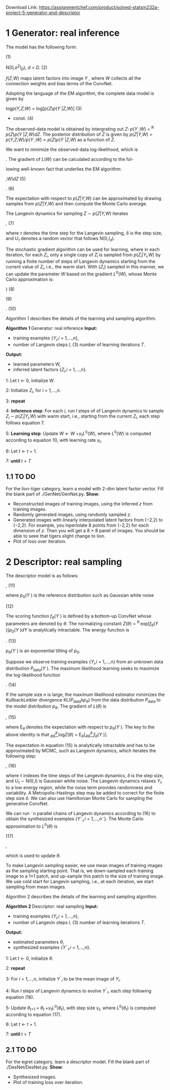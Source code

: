 Download Link: https://assignmentchef.com/product/solved-statsm232a-project-5-generator-and-descriptor
<br>



<h1>1           Generator: real inference</h1>

The model has the following form:

(1)

N(0<em>,σ</em><sup>2</sup><em>I<sub>D</sub></em>)<em>, d &lt; D.                                                   </em>(2)

<em>f</em>(<em>Z</em>;<em>W</em>) maps latent factors into image <em>Y </em>, where <em>W </em>collects all the connection weights and bias terms of the ConvNet.

Adopting the language of the EM algorithm, the complete data model is given by

log<em>p</em>(<em>Y,Z</em>;<em>W</em>) = log[<em>p</em>(<em>Z</em>)<em>p</em>(<em>Y </em>|<em>Z,W</em>)]                                                                           (3)

+ const<em>.                          </em>(4)

The observed-data model is obtained by intergrating out <em>Z</em>: <em>p</em>(<em>Y </em>;<em>W</em>) = <sup>R </sup><em>p</em>(<em>Z</em>)<em>p</em>(<em>Y </em>|<em>Z,W</em>)<em>dZ</em>. The posterior distribution of <em>Z </em>is given by <em>p</em>(<em>Z</em>|<em>Y,W</em>) = <em>p</em>(<em>Y,Z</em>;<em>W</em>)<em>/p</em>(<em>Y </em>;<em>W</em>) ∝ <em>p</em>(<em>Z</em>)<em>p</em>(<em>Y </em>|<em>Z,W</em>) as a function of <em>Z</em>.

We want to minimize the observed-data log-likelihood, which is

. The gradient of <em>L</em>(<em>W</em>) can be calculated according to the fol-

lowing well-known fact that underlies the EM algorithm:

;<em>W</em>)<em>dZ                                    </em>(5)

<em>.                                   </em>(6)

The expectation with respect to <em>p</em>(<em>Z</em>|<em>Y,W</em>) can be approximated by drawing samples from <em>p</em>(<em>Z</em>|<em>Y,W</em>) and then compute the Monte Carlo average.

The Langevin dynamics for sampling <em>Z </em>∼ <em>p</em>(<em>Z</em>|<em>Y,W</em>) iterates

<em>,                          </em>(7)

where <em>τ </em>denotes the time step for the Langevin sampling, <em>δ </em>is the step size, and <em>U<sub>τ </sub></em>denotes a random vector that follows N(0<em>,I<sub>d</sub></em>).

The stochastic gradient algorithm can be used for learning, where in each iteration, for each <em>Z<sub>i</sub></em>, only a single copy of <em>Z<sub>i </sub></em>is sampled from <em>p</em>(<em>Z<sub>i</sub></em>|<em>Y<sub>i</sub>,W</em>) by running a finite number of steps of Langevin dynamics starting from the current value of <em>Z<sub>i</sub></em>, i.e., the warm start. With {<em>Z<sub>i</sub></em>} sampled in this manner, we can update the parameter <em>W </em>based on the gradient <em>L</em><sup>0</sup>(<em>W</em>), whose Monte Carlo approximation is:

)                                                                (8)

(9)

<em>.                                    </em>(10)

Algorithm 1 describes the details of the learning and sampling algorithm.

<strong>Algorithm 1 </strong>Generator: real inference <strong>Input:</strong>

<ul>

 <li>training examples {<em>Y<sub>i</sub>,i </em>= 1<em>,…,n</em>},</li>

 <li>number of Langevin steps <em>l</em>, (3) number of learning iterations <em>T</em>.</li>

</ul>

<strong>Output:</strong>

<ul>

 <li>learned parameters W,</li>

 <li>inferred latent factors {<em>Z<sub>i</sub>,i </em>= 1<em>,…,n</em>}.</li>

</ul>

1: Let <em>t </em>← 0, initialize W.

2: Initialize <em>Z<sub>i</sub></em>, for <em>i </em>= 1<em>,…,n</em>.

3: <strong>repeat</strong>

4: <strong>Inference step</strong>: For each <em>i</em>, run <em>l </em>steps of of Langevin dynamics to sample <em>Z<sub>i </sub></em>∼ <em>p</em>(<em>Z<sub>i</sub></em>|<em>Y<sub>i</sub>,W</em>) with warm start, i.e., starting from the current <em>Z<sub>i</sub></em>, each step follows equation 7.

5: <strong>Learning step</strong>: Update <em>W </em>← <em>W </em>+<em>γ<sub>t</sub>L</em><sup>0</sup>(<em>W</em>), where <em>L</em><sup>0</sup>(<em>W</em>) is computed according to equation 10, with learning rate <em>γ<sub>t</sub></em>.

6:            Let <em>t </em>← <em>t </em>+ 1.

7: <strong>until </strong><em>t </em>= <em>T</em>

<h2>1.1         TO DO</h2>

For the lion-tiger category, learn a model with 2-dim latent factor vector. Fill the blank part of ./GenNet/GenNet.py. <strong>Show</strong>:

<ul>

 <li>Reconstructed images of training images, using the inferred <em>z </em>from training images.</li>

 <li>Randomly generated images, using randomly sampled <em>z</em>.</li>

 <li>Generated images with linearly interpolated latent factors from (−2<em>,</em>2) to (−2<em>,</em>2). For example, you inperlolate 8 points from (−2<em>,</em>2) for each dimension of <em>z</em>. Then you will get a 8 × 8 panel of images. You should be able to seee that tigers slight change to lion.</li>

 <li>Plot of loss over iteration.</li>

</ul>

<h1>2           Descriptor: real sampling</h1>

The descriptor model is as follows:

<em>,                                                       </em>(11)

where <em>p</em><sub>0</sub>(<em>Y </em>) is the reference distribution such as Gaussian white noise

(12)

The scoring function <em>f<sub>θ</sub></em>(<em>Y </em>) is defined by a bottom-up ConvNet whose parameters are denoted by <em>θ</em>. The normalizing constant <em>Z</em>(<em>θ</em>) = <sup>R </sup>exp[<em>f<sub>θ</sub></em>(<em>Y </em>)]<em>p</em><sub>0</sub>(<em>Y </em>)<em>dY </em>is analytically intractable. The energy function is

<em>.                                                            </em>(13)

<em>p<sub>θ</sub></em>(<em>Y </em>) is an exponential tilting of <em>p</em><sub>0</sub>.

Suppose we observe training examples {<em>Y<sub>i</sub>,i </em>= 1<em>,…,n</em>} from an unknown data distribution <em>P</em><sub>data</sub>(<em>Y </em>). The maximum likelihood learning seeks to maximize the log-likelihood function

<em>.                                                             </em>(14)

If the sample size <em>n </em>is large, the maximum likelihood estimator minimizes the KullbackLeibler divergence KL(<em>P</em><sub>data</sub>k<em>p<sub>θ</sub></em>) from the data distribution <em>P</em><sub>data </sub>to the model distribution <em>p<sub>θ</sub></em>. The gradient of <em>L</em>(<em>θ</em>) is

<em> ,                                           </em>(15)

where E<em><sub>θ </sub></em>denotes the expectation with respect to <em>p<sub>θ</sub></em>(<em>Y </em>). The key to the above identity is that <em><sub>∂θ</sub><u><sup>∂ </sup></u></em>log<em>Z</em>(<em>θ</em>) = E<em><sub>θ</sub></em>[<em><sub>∂θ</sub><u><sup>∂ </sup></u>f<sub>θ</sub></em>(<em>Y </em>)].

The expectation in equation (15) is analytically intractable and has to be approximated by MCMC, such as Langevin dynamics, which iterates the following step:

<em>,                                      </em>(16)

where <em>τ </em>indexes the time steps of the Langevin dynamics, <em>δ </em>is the step size, and <em>U<sub>τ </sub></em>∼ N(0<em>,I</em>) is Gaussian white noise. The Langevin dynamics relaxes <em>Y<sub>τ </sub></em>to a low energy region, while the noise term provides randomness and variability. A Metropolis-Hastings step may be added to correct for the finite step size <em>δ</em>. We can also use Hamiltonian Monte Carlo for sampling the generative ConvNet.

We can run ˜<em>n </em>parallel chains of Langevin dynamics according to (16) to obtain the synthesized examples {<em>Y</em>˜<em><sub>i</sub>,i </em>= 1<em>,…,n</em>˜}. The Monte Carlo approximation to <em>L</em><sup>0</sup>(<em>θ</em>) is

(17)

<em>,</em>

which is used to update <em>θ</em>.

To make Langevin sampling easier, we use mean images of training images as the sampling starting point. That is, we down-sampled each training image to a 1×1 patch, and up-sample this patch to the size of training image. We use cold start for Langevin sampling, i.e., at each iteration, we start sampling from mean images.

Algorithm 2 describes the details of the learning and sampling algorithm.

<strong>Algorithm 2 </strong>Descriptor: real sampling <strong>Input:</strong>

<ul>

 <li>training examples {<em>Y<sub>i</sub>,i </em>= 1<em>,…,n</em>},</li>

 <li>number of Langevin steps <em>l</em>, (3) number of learning iterations <em>T</em>.</li>

</ul>

<strong>Output:</strong>

<ul>

 <li>estimated parameters <em>θ</em>,</li>

 <li>synthesized examples {<em>Y</em>˜<em><sub>i</sub>,i </em>= 1<em>,…,n</em>}.</li>

</ul>

1: Let <em>t </em>← 0, initialize <em>θ</em>.

2: <strong>repeat</strong>

3:               For <em>i </em>= 1<em>,…,n</em>, initialize <em>Y</em><sup>˜</sup><em><sub>i </sub></em>to be the mean image of <em>Y<sub>i</sub></em>.

4:            Run <em>l </em>steps of Langevin dynamics to evolve <em>Y</em><sup>˜</sup><em><sub>i</sub></em>, each step following equation (16).

5: Update <em>θ<sub>t</sub></em><sub>+1 </sub>= <em>θ<sub>t </sub></em>+<em>γ<sub>t</sub>L</em><sup>0</sup>(<em>θ<sub>t</sub></em>), with step size <em>γ<sub>t</sub></em>, where <em>L</em><sup>0</sup>(<em>θ<sub>t</sub></em>) is computed according to equation (17).

6:            Let <em>t </em>← <em>t </em>+ 1.

7: <strong>until </strong><em>t </em>= <em>T</em>

<h2>2.1         TO DO</h2>

For the egret category, learn a descriptor model. Fill the blank part of ./DesNet/DesNet.py. <strong>Show</strong>:

<ul>

 <li>Synthesized images.</li>

 <li>Plot of training loss over iteration.</li>

</ul>
